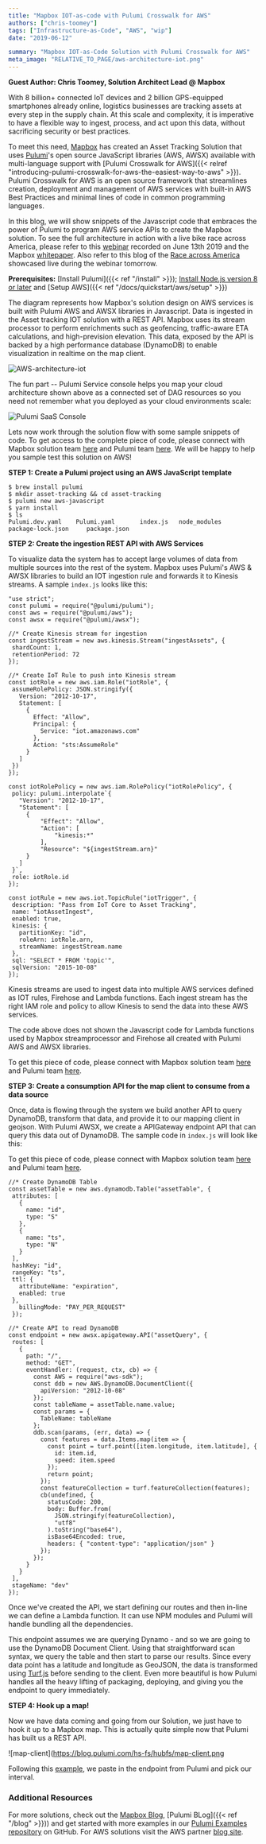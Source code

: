 ```yaml
---
title: "Mapbox IOT-as-code with Pulumi Crosswalk for AWS"
authors: ["chris-toomey"]
tags: ["Infrastructure-as-Code", "AWS", "wip"]
date: "2019-06-12"

summary: "Mapbox IOT-as-Code Solution with Pulumi Crosswalk for AWS"
meta_image: "RELATIVE_TO_PAGE/aws-architecture-iot.png"
---
```



**Guest Author: Chris Toomey, Solution Architect Lead @ Mapbox**

With 8 billion+ connected IoT devices and 2 billion GPS-equipped
smartphones already online, logistics businesses are tracking assets at
every step in the supply chain. At this scale and complexity, it is
imperative to have a flexible way to ingest, process, and act upon this
data, without sacrificing security or best practices.

To meet this need, [Mapbox](https://www.mapbox.com/) has created an
Asset Tracking Solution that uses [Pulumi](/)'s
open source JavaScript libraries (AWS, AWSX) available with
multi-language support with [Pulumi Crosswalk for AWS]({{< relref "introducing-pulumi-crosswalk-for-aws-the-easiest-way-to-aws" >}}).
Pulumi Crosswalk for AWS is an open source framework that streamlines
creation, deployment and management of AWS services with built-in AWS
Best Practices and minimal lines of code in common programming
languages.

In this blog, we will show snippets of the Javascript code that embraces
the power of Pulumi to program AWS service APIs to create the Mapbox
solution. To see the full architecture in action with a live bike race
across America, please refer to this
[webinar](https://www.pulumi.com/webinar/aws-mapbox/?utm_campaign=Partner%20-%20AWS&utm_medium=email&_hsenc=p2ANqtz--wro3maaq0AodmaPINTCc0V7Cpd2xRwWLbVlSOp9d5kwsWV-2sgjVxDyUjeS7FfNinlOk2DKKa6wQ07K0xP-NQ9p1kGA&_hsmi=73158875&utm_content=73158875&utm_source=hs_email&hsCtaTracking=cd221e5f-79fa-4b95-b7e3-43b5a49609b2%7Ccd0a7d93-082a-4572-8e8e-abf1c1b2548f)
recorded on June 13th 2019 and the Mapbox
[whitepaper](https://www.mapbox.com/use-cases/asset-tracking/solutions-white-paper/).
Also refer to this blog of the [Race across America](https://blog.mapbox.com/team-haase-partners-with-mapbox-for-2019-race-across-america-bid-7803a3bdbe49)
showcased live during the webinar tomorrow.

**Prerequisites:** [Install Pulumi]({{< ref "/install" >}});
[Install Node.js version 8 or later](https://nodejs.org/en/download/) and
[Setup AWS]({{< ref "/docs/quickstart/aws/setup" >}})

The diagram represents how Mapbox's solution design on AWS services is
built with Pulumi AWS and AWSX libraries in Javascript. Data is ingested
in the Asset tracking IOT solution with a REST API. Mapbox uses its
stream processor to perform enrichments such as geofencing,
traffic-aware ETA calculations, and high-prevision elevation. This data,
exposed by the API is backed by a high performance database (DynamoDB)
to enable visualization in realtime on the map client.

![AWS-architecture-iot](./aws-architecture-iot.png)

The fun part -- Pulumi Service console helps you map your cloud
architecture shown above as a connected set of DAG resources so you need
not remember what you deployed as your cloud environments scale:

![Pulumi SaaS Console](./pulumi-saas-console-iot.png)

Lets now work through the solution flow with some sample snippets of
code. To get access to the complete piece of code, please connect with
Mapbox solution team [here](chris.toomey@mapbox.com) and
Pulumi team [here](sales@pulumi.com). We will be happy to help you sample test this
solution on AWS!

**STEP 1: Create a Pulumi project using an AWS JavaScript template**

    $ brew install pulumi
    $ mkdir asset-tracking && cd asset-tracking
    $ pulumi new aws-javascript
    $ yarn install
    $ ls
    Pulumi.dev.yaml    Pulumi.yaml       index.js   node_modules    package-lock.json     package.json

**STEP 2: Create the ingestion REST API with AWS Services**

To visualize data the system has to accept large volumes of data from
multiple sources into the rest of the system. Mapbox uses Pulumi's AWS &
AWSX libraries to build an IOT ingestion rule and forwards it to Kinesis
streams. A sample `index.js` looks like this:

    "use strict";
    const pulumi = require("@pulumi/pulumi");
    const aws = require("@pulumi/aws");
    const awsx = require("@pulumi/awsx");

    //* Create Kinesis stream for ingestion
    const ingestStream = new aws.kinesis.Stream("ingestAssets", {
     shardCount: 1,
     retentionPeriod: 72
    });

    //* Create IoT Rule to push into Kinesis stream
    const iotRole = new aws.iam.Role("iotRole", {
     assumeRolePolicy: JSON.stringify({
       Version: "2012-10-17",
       Statement: [
         {
           Effect: "Allow",
           Principal: {
             Service: "iot.amazonaws.com"
           },
           Action: "sts:AssumeRole"
         }
       ]
     })
    });

    const iotRolePolicy = new aws.iam.RolePolicy("iotRolePolicy", {
     policy: pulumi.interpolate`{
       "Version": "2012-10-17",
       "Statement": [
         {
             "Effect": "Allow",
             "Action": [
                 "kinesis:*"
             ],
             "Resource": "${ingestStream.arn}"
         }
       ]
     }`,
     role: iotRole.id
    });

    const iotRule = new aws.iot.TopicRule("iotTrigger", {
     description: "Pass from IoT Core to Asset Tracking",
     name: "iotAssetIngest",
     enabled: true,
     kinesis: {
       partitionKey: "id",
       roleArn: iotRole.arn,
       streamName: ingestStream.name
     },
     sql: "SELECT * FROM 'topic'",
     sqlVersion: "2015-10-08"
    });

Kinesis streams are used to ingest data into multiple AWS services
defined as IOT rules, Firehose and Lambda functions. Each ingest stream
has the right IAM role and policy to allow Kinesis to send the data into
these AWS services.

The code above does not shown the Javascript code for Lambda functions
used by Mapbox streamprocessor and Firehose all created with Pulumi AWS
and AWSX libraries.

To get this piece of code, please connect with Mapbox solution team
[here](chris.toomey@mapbox.com) and Pulumi team
[here](sales@pulumi.com).

**STEP 3: Create a consumption API for the map client to consume from a
data source**

Once, data is flowing through the system we build another API to query
DynamoDB, transform that data, and provide it to our mapping client in
geojson. With Pulumi AWSX, we create a APIGateway endpoint API that can
query this data out of DynamoDB. The sample code in `index.js` will look
like this:

To get this piece of code, please connect with Mapbox solution team
[here](chris.toomey@mapbox.com) and Pulumi team
[here](sales@pulumi.com).

    //* Create DynamoDB Table
    const assetTable = new aws.dynamodb.Table("assetTable", {
     attributes: [
       {
         name: "id",
         type: "S"
       },
       {
         name: "ts",
         type: "N"
       }
     ],
     hashKey: "id",
     rangeKey: "ts",
     ttl: {
       attributeName: "expiration",
       enabled: true
     },
       billingMode: "PAY_PER_REQUEST" 
     });

    //* Create API to read DynamoDB
    const endpoint = new awsx.apigateway.API("assetQuery", {
     routes: [
       {
         path: "/",
         method: "GET",
         eventHandler: (request, ctx, cb) => {
           const AWS = require("aws-sdk");
           const ddb = new AWS.DynamoDB.DocumentClient({
             apiVersion: "2012-10-08"
           });
           const tableName = assetTable.name.value;
           const params = {
             TableName: tableName
           };
           ddb.scan(params, (err, data) => {
             const features = data.Items.map(item => {
               const point = turf.point([item.longitude, item.latitude], {
                 id: item.id,
                 speed: item.speed
               });
               return point;
             });
             const featureCollection = turf.featureCollection(features);
             cb(undefined, {
               statusCode: 200,
               body: Buffer.from(
                 JSON.stringify(featureCollection),
                 "utf8"
               ).toString("base64"),
               isBase64Encoded: true,
               headers: { "content-type": "application/json" }
             });
           });
         }
       }
     ],
     stageName: "dev"
    });

Once we've created the API, we start defining our routes and then
in-line we can define a Lambda function. It can use NPM modules and
Pulumi will handle bundling all the dependencies.

This endpoint assumes we are querying Dynamo - and so we are going to
use the DynamoDB Document Client. Using that straightforward scan
syntax, we query the table and then start to parse our results. Since
every data point has a latitude and longitude as GeoJSON, the data is
transformed using [Turf.js](http://turfjs.org/) before sending to the
client. Even more beautiful is how Pulumi handles all the heavy lifting
of packaging, deploying, and giving you the endpoint to query
immediately.

**STEP 4: Hook up a map!**

Now we have data coming and going from our Solution, we just have to
hook it up to a Mapbox map. This is actually quite simple now that
Pulumi has built us a REST API.

![map-client](https://blog.pulumi.com/hs-fs/hubfs/map-client.png

Following this
[example](https://docs.mapbox.com/mapbox-gl-js/example/live-geojson/),
we paste in the endpoint from Pulumi and pick our interval.

### Additional Resources

For more solutions, check out the [Mapbox Blog](https://blog.mapbox.com/),
[Pulumi BLog]({{< ref "/blog" >}})) and get started
with more examples in our [Pulumi Examples repository](https://github.com/pulumi/examples) on GitHub. For AWS solutions visit
the AWS partner [blog site](https://aws.amazon.com/blogs/apn/).
